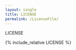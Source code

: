 ```yaml
---
layout: single
title: LICENSE
permalink: /LicenseFile/
---
```

LICENSE

{% include_relative LICENSE %}
